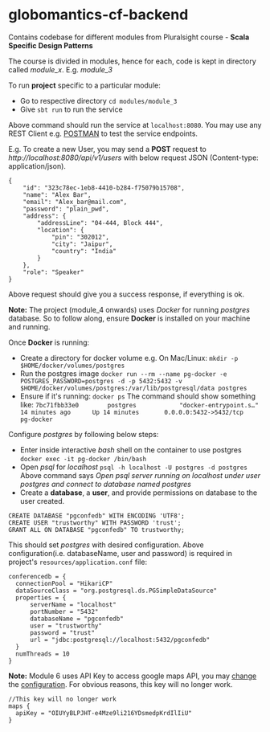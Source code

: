 # globomantics-cf-backend

Contains codebase for different modules from Pluralsight course - **Scala Specific Design Patterns**

The course is divided in modules, hence for each, code is kept in directory called *module_x*. E.g. *module_3*

To run **project** specific to a particular module:
- Go to respective directory `cd modules/module_3`
- Give `sbt run` to run the service

Above command should run the service at `localhost:8080`.
You may use any REST Client e.g. [POSTMAN](https://www.getpostman.com) to test the service endpoints.

E.g. To create a new User, you may send a **POST** request to *http://localhost:8080/api/v1/users* with below request JSON (Content-type: application/json).

    {
    	"id": "323c78ec-1eb8-4410-b284-f75079b15708",
    	"name": "Alex Bar",
    	"email": "Alex_bar@mail.com",
    	"password": "plain_pwd",
    	"address": {
    		"addressLine": "04-444, Block 444",
    		"location": {
    			"pin": "302012",
    			"city": "Jaipur",
    			"country": "India"
    		}
    	},
    	"role": "Speaker"
    }

Above request should give you a success response, if everything is ok.

**Note:**
The project (module_4 onwards) uses *Docker* for running *postgres* database. So to follow along, ensure **Docker** is installed on your machine and running.

Once **Docker** is running:
 - Create a directory for docker volume
    e.g. On Mac/Linux: `mkdir -p $HOME/docker/volumes/postgres`
  - Run the postgres image
    `docker run --rm --name pg-docker -e POSTGRES_PASSWORD=postgres -d -p 5432:5432 -v $HOME/docker/volumes/postgres:/var/lib/postgresql/data postgres`
  - Ensure if it's running:
 `docker ps` The command should show something like:
 `7bc71fbb33e0        postgres            "docker-entrypoint.s…"   14 minutes ago      Up 14 minutes       0.0.0.0:5432->5432/tcp   pg-docker`

Configure *postgres* by following below steps:
- Enter inside interactive *bash* shell on the container to use postgres
`docker exec -it pg-docker /bin/bash`
- Open *psql* for *localhost*
`psql -h localhost -U postgres -d postgres`
Above command says *Open psql server running on localhost under user postgres and connect to database named postgres*
- Create a **database**, a **user**, and provide permissions on database to the user created.
```
CREATE DATABASE "pgconfedb" WITH ENCODING 'UTF8';
CREATE USER "trustworthy" WITH PASSWORD 'trust';
GRANT ALL ON DATABASE "pgconfedb" TO trustworthy;
```
This should set *postgres* with desired configuration. Above configuration(i.e. databaseName, user and password) is required in project's `resources/application.conf` file:
```
conferencedb = {
  connectionPool = "HikariCP"
  dataSourceClass = "org.postgresql.ds.PGSimpleDataSource"
  properties = {
	  serverName = "localhost"
	  portNumber = "5432"
	  databaseName = "pgconfedb"
	  user = "trustworthy"
	  password = "trust"
	  url = "jdbc:postgresql://localhost:5432/pgconfedb"
  }
  numThreads = 10
}
```

**Note:**
Module 6 uses API Key to access google maps API, you may [change](https://developers.google.com/maps/documentation/javascript/get-api-key) the [configuration](modules/module_6/src/main/resources/application.conf).  For obvious reasons, this key will no longer work.
```
//This key will no longer work
maps {
  apiKey = "OIUYyBLPJHT-e4Mze9li216YDsmedpKrdIlIiU"
}
```
